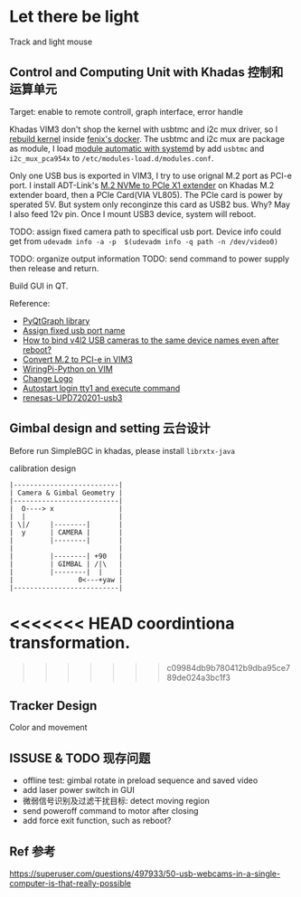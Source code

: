 # Let there be light
Track and light mouse

## Control and Computing Unit with Khadas 控制和运算单元
Target: enable to remote controll, graph interface, error handle

Khadas VIM3 don't shop the kernel with usbtmc and i2c mux driver, so I
[rebuild kernel](https://docs.khadas.com/vim3/HowToUpgradeTheKernel.html)
inside [fenix's docker](https://github.com/khadas/fenix).
The usbtmc and i2c mux are package as module, I load [module automatic with systemd](https://wiki.archlinux.org/title/Kernel_module)
by add `usbtmc` and `i2c_mux_pca954x` to `/etc/modules-load.d/modules.conf`.

Only one USB bus is exported in VIM3, I try to use orignal M.2 port as PCI-e
port. I install ADT-Link's [M.2 NVMe to PCIe X1 extender](http://www.adtlink.cn/en/product/R41.html)
on Khadas M.2 extender board, then a PCIe Card(VIA VL805). The PCIe card is
power by sperated 5V. But system only reconginze this
card as USB2 bus. Why? May I also feed 12v pin. Once I mount USB3 device,
system will reboot. 

TODO: assign fixed camera path to specifical usb port. Device info could get
from `udevadm info -a -p  $(udevadm info -q path -n /dev/video0)`

TODO: organize output information
TODO: send command to power supply then release and return.

Build GUI in QT. 


Reference:
- [PyQtGraph library](https://github.com/pyqtgraph/pyqtgraph)
- [Assign fixed usb port name](https://www.freva.com/2019/06/20/assign-fixed-usb-port-names-to-your-raspberry-pi/)
- [How to bind v4l2 USB cameras to the same device names even after reboot?](https://unix.stackexchange.com/questions/77170/how-to-bind-v4l2-usb-cameras-to-the-same-device-names-even-after-reboot)
- [Convert M.2 to PCI-e in VIM3](https://forum.khadas.com/t/pci-e-card-power-supply/12122)
- [WiringPi-Python on VIM](https://docs.khadas.com/zh-cn/vim3/HowToUseWiringPi-Python.html)
- [Change Logo](https://docs.khadas.com/zh-cn/vim3/HowToChangeBootLogo.html)
- [Autostart login tty1 and execute command](https://unix.stackexchange.com/questions/44288/run-gui-application-on-startup)
- [renesas-UPD720201-usb3](https://pipci.jeffgeerling.com/cards_usb/renesas-UPD720201-usb3-6amlifestyle.html)

## Gimbal design and setting 云台设计
Before run SimpleBGC in khadas, please install `librxtx-java`

calibration design

```
|--------------------------|
| Camera & Gimbal Geometry |
|--------------------------|
|  O----> x                |
|  |                       |
| \|/     |--------|       |
|  y      | CAMERA |       |
|         |--------|       |
|                          |
|         |--------| +90   |
|         | GIMBAL | /|\   |
|         |--------|  |    |
|                0<---+yaw |
|--------------------------|
```

<<<<<<< HEAD
coordintiona transformation.
=======

>>>>>>> c09984db9b780412b9dba95ce789de024a3bc1f3

## Tracker Design
Color and movement


## ISSUSE & TODO 现存问题
+ offline test: gimbal rotate in preload sequence and saved video
+ add laser power switch in GUI
+ 微弱信号识别及过滤干扰目标: detect moving region
+ send poweroff command to motor after closing  
+ add force exit function, such as reboot?

## Ref 参考
https://superuser.com/questions/497933/50-usb-webcams-in-a-single-computer-is-that-really-possible
